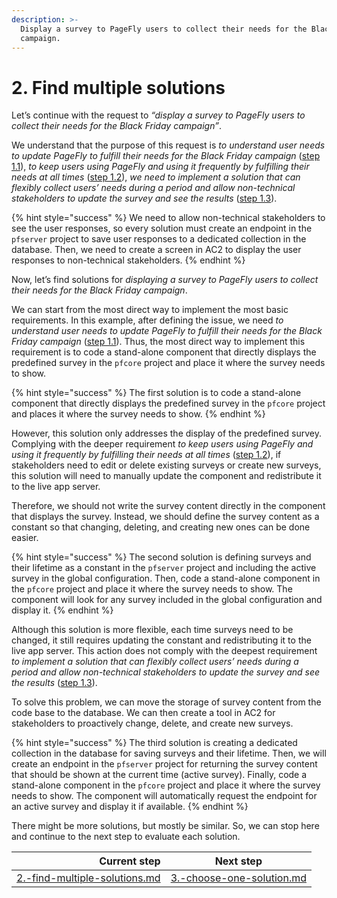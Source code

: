 ```yaml
---
description: >-
  Display a survey to PageFly users to collect their needs for the Black Friday
  campaign.
---
```


# 2. Find multiple solutions

Let’s continue with the request to _“display a survey to PageFly users to collect their needs for the Black Friday campaign”_.

We understand that the purpose of this request is _to understand user needs to update PageFly to fulfill their needs for the Black Friday campaign_ ([step 1.1](1.-understand-the-issue.md#define-the-issue)), _to keep users using PageFly and using it frequently by fulfilling their needs at all times_ ([step 1.2](1.-understand-the-issue.md#analyze-the-issue)), _we need to implement a solution that can flexibly collect users’ needs during a period and allow non-technical stakeholders to update the survey and see the results_ ([step 1.3](1.-understand-the-issue.md#frame-the-issue)).

{% hint style="success" %}
We need to allow non-technical stakeholders to see the user responses, so every solution must create an endpoint in the `pfserver` project to save user responses to a dedicated collection in the database. Then, we need to create a screen in AC2 to display the user responses to non-technical stakeholders.
{% endhint %}

Now, let’s find solutions for _displaying a survey to PageFly users to collect their needs for the Black Friday campaign_.

We can start from the most direct way to implement the most basic requirements. In this example, after defining the issue, we need _to understand user needs to update PageFly to fulfill their needs for the Black Friday campaign_ ([step 1.1](1.-understand-the-issue.md#define-the-issue)). Thus, the most direct way to implement this requirement is to code a stand-alone component that directly displays the predefined survey in the `pfcore` project and place it where the survey needs to show.

{% hint style="success" %}
The first solution is to code a stand-alone component that directly displays the predefined survey in the `pfcore` project and places it where the survey needs to show.
{% endhint %}

However, this solution only addresses the display of the predefined survey. Complying with the deeper requirement _to keep users using PageFly and using it frequently by fulfilling their needs at all times_ ([step 1.2](1.-understand-the-issue.md#analyze-the-issue)), if stakeholders need to edit or delete existing surveys or create new surveys, this solution will need to manually update the component and redistribute it to the live app server.

Therefore, we should not write the survey content directly in the component that displays the survey. Instead, we should define the survey content as a constant so that changing, deleting, and creating new ones can be done easier.

{% hint style="success" %}
The second solution is defining surveys and their lifetime as a constant in the `pfserver` project and including the active survey in the global configuration. Then, code a stand-alone component in the `pfcore` project and place it where the survey needs to show. The component will look for any survey included in the global configuration and display it.
{% endhint %}

Although this solution is more flexible, each time surveys need to be changed, it still requires updating the constant and redistributing it to the live app server. This action does not comply with the deepest requirement _to implement a solution that can flexibly collect users’ needs during a period and allow non-technical stakeholders to update the survey and see the results_ ([step 1.3](1.-understand-the-issue.md#frame-the-issue)).

To solve this problem, we can move the storage of survey content from the code base to the database. We can then create a tool in AC2 for stakeholders to proactively change, delete, and create new surveys.

{% hint style="success" %}
The third solution is creating a dedicated collection in the database for saving surveys and their lifetime. Then, we will create an endpoint in the `pfserver` project for returning the survey content that should be shown at the current time (active survey). Finally, code a stand-alone component in the `pfcore` project and place it where the survey needs to show. The component will automatically request the endpoint for an active survey and display it if available.
{% endhint %}

There might be more solutions, but mostly be similar. So, we can stop here and continue to the next step to evaluate each solution.

|                                                                          Current step | Next step                                                                     |
| ------------------------------------------------------------------------------------: | ----------------------------------------------------------------------------- |
| [2.-find-multiple-solutions.md](../processes/2.-find-multiple-solutions.md "mention") | [3.-choose-one-solution.md](../processes/3.-choose-one-solution.md "mention") |
